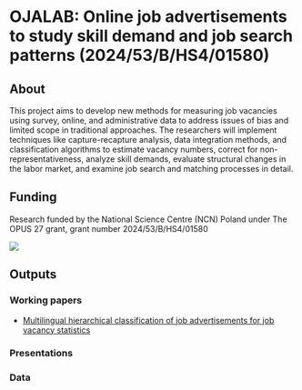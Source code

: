# OJALAB: Online job advertisements to study skill demand and job search patterns (2024/53/B/HS4/01580)

## About

This project aims to develop new methods for measuring job vacancies using survey, online, and administrative data to address issues of bias and limited scope in traditional approaches. The researchers will implement techniques like capture-recapture analysis, data integration methods, and classification algorithms to estimate vacancy numbers, correct for non-representativeness, analyze skill demands, evaluate structural changes in the labor market, and examine job search and matching processes in detail.

## Funding

Research funded by the National Science Centre (NCN) Poland under The OPUS 27 grant, grant number 2024/53/B/HS4/01580

[![](../imgs/logo-nawa.png)](https://nawa.gov.pl/en/)

## Outputs

### Working papers

+ [Multilingual hierarchical classification of job advertisements for job vacancy statistics](https://github.com/OJALAB/paper-job-ads-classifier)

### Presentations

### Data





